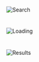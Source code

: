 #
![Search](https://github.com/casrou/dsb/blob/master/search.PNG)
#
![Loading](https://github.com/casrou/dsb/blob/master/loading.PNG)
#
![Results](https://github.com/casrou/dsb/blob/master/result.PNG)
